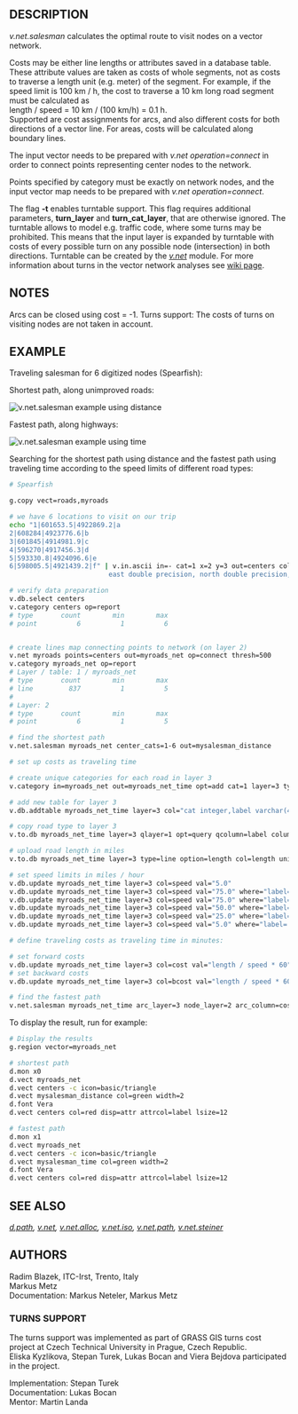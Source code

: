## DESCRIPTION

*v.net.salesman* calculates the optimal route to visit nodes on a vector
network.

Costs may be either line lengths or attributes saved in a database
table. These attribute values are taken as costs of whole segments, not
as costs to traverse a length unit (e.g. meter) of the segment. For
example, if the speed limit is 100 km / h, the cost to traverse a 10 km
long road segment must be calculated as  
length / speed = 10 km / (100 km/h) = 0.1 h.  
Supported are cost assignments for arcs, and also different costs for
both directions of a vector line. For areas, costs will be calculated
along boundary lines.

The input vector needs to be prepared with *v.net operation=connect* in
order to connect points representing center nodes to the network.

Points specified by category must be exactly on network nodes, and the
input vector map needs to be prepared with *v.net operation=connect*.

The flag **-t** enables turntable support. This flag requires additional
parameters, **turn_layer** and **turn_cat_layer**, that are otherwise
ignored. The turntable allows to model e.g. traffic code, where some
turns may be prohibited. This means that the input layer is expanded by
turntable with costs of every possible turn on any possible node
(intersection) in both directions. Turntable can be created by the
*[v.net](v.net.md)* module. For more information about turns in the
vector network analyses see [wiki
page](https://grasswiki.osgeo.org/wiki/Turns_in_the_vector_network_analysis).

## NOTES

Arcs can be closed using cost = -1. Turns support: The costs of turns on
visiting nodes are not taken in account.

## EXAMPLE

Traveling salesman for 6 digitized nodes (Spearfish):

Shortest path, along unimproved roads:

<img src="vnetsalesman.png" data-border="1"
alt="v.net.salesman example using distance" />

Fastest path, along highways:

<img src="vnetsalesmantime.png" data-border="1"
alt="v.net.salesman example using time" />

Searching for the shortest path using distance and the fastest path
using traveling time according to the speed limits of different road
types:

```sh
# Spearfish

g.copy vect=roads,myroads

# we have 6 locations to visit on our trip
echo "1|601653.5|4922869.2|a
2|608284|4923776.6|b
3|601845|4914981.9|c
4|596270|4917456.3|d
5|593330.8|4924096.6|e
6|598005.5|4921439.2|f" | v.in.ascii in=- cat=1 x=2 y=3 out=centers col="cat integer, \
                         east double precision, north double precision, label varchar(43)"

# verify data preparation
v.db.select centers
v.category centers op=report
# type       count        min        max
# point          6          1          6


# create lines map connecting points to network (on layer 2)
v.net myroads points=centers out=myroads_net op=connect thresh=500
v.category myroads_net op=report
# Layer / table: 1 / myroads_net
# type       count        min        max
# line         837          1          5
#
# Layer: 2
# type       count        min        max
# point          6          1          5

# find the shortest path
v.net.salesman myroads_net center_cats=1-6 out=mysalesman_distance

# set up costs as traveling time

# create unique categories for each road in layer 3
v.category in=myroads_net out=myroads_net_time opt=add cat=1 layer=3 type=line

# add new table for layer 3
v.db.addtable myroads_net_time layer=3 col="cat integer,label varchar(43),length double precision,speed double precision,cost double precision,bcost double precision"

# copy road type to layer 3
v.to.db myroads_net_time layer=3 qlayer=1 opt=query qcolumn=label columns=label

# upload road length in miles
v.to.db myroads_net_time layer=3 type=line option=length col=length unit=miles

# set speed limits in miles / hour
v.db.update myroads_net_time layer=3 col=speed val="5.0"
v.db.update myroads_net_time layer=3 col=speed val="75.0" where="label='interstate'"
v.db.update myroads_net_time layer=3 col=speed val="75.0" where="label='primary highway, hard surface'"
v.db.update myroads_net_time layer=3 col=speed val="50.0" where="label='secondary highway, hard surface'"
v.db.update myroads_net_time layer=3 col=speed val="25.0" where="label='light-duty road, improved surface'"
v.db.update myroads_net_time layer=3 col=speed val="5.0" where="label='unimproved road'"

# define traveling costs as traveling time in minutes:

# set forward costs
v.db.update myroads_net_time layer=3 col=cost val="length / speed * 60"
# set backward costs
v.db.update myroads_net_time layer=3 col=bcost val="length / speed * 60"

# find the fastest path
v.net.salesman myroads_net_time arc_layer=3 node_layer=2 arc_column=cost arc_backward_column=bcost center_cats=1-6 out=mysalesman_time
```

To display the result, run for example:

```sh
# Display the results
g.region vector=myroads_net

# shortest path
d.mon x0
d.vect myroads_net
d.vect centers -c icon=basic/triangle
d.vect mysalesman_distance col=green width=2
d.font Vera
d.vect centers col=red disp=attr attrcol=label lsize=12

# fastest path
d.mon x1
d.vect myroads_net
d.vect centers -c icon=basic/triangle
d.vect mysalesman_time col=green width=2
d.font Vera
d.vect centers col=red disp=attr attrcol=label lsize=12
```

## SEE ALSO

*[d.path](d.path.md), [v.net](v.net.md), [v.net.alloc](v.net.alloc.md),
[v.net.iso](v.net.iso.md), [v.net.path](v.net.path.md),
[v.net.steiner](v.net.steiner.md)*

## AUTHORS

Radim Blazek, ITC-Irst, Trento, Italy  
Markus Metz  
Documentation: Markus Neteler, Markus Metz

### TURNS SUPPORT

The turns support was implemented as part of GRASS GIS turns cost
project at Czech Technical University in Prague, Czech Republic.  
Eliska Kyzlikova, Stepan Turek, Lukas Bocan and Viera Bejdova
participated in the project.

Implementation: Stepan Turek  
Documentation: Lukas Bocan  
Mentor: Martin Landa
